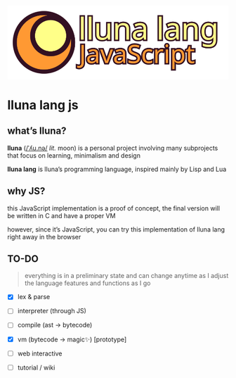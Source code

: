 ![logo](logo-lluna-lang-js.svg)

# lluna lang js

## what’s lluna?

**lluna** ([/ˈʎu.nə/](https://en.wiktionary.org/wiki/lluna) *lit.* moon) is a personal project involving many subprojects that focus on learning, minimalism and design

**lluna lang** is lluna’s programming language, inspired mainly by Lisp and Lua

## why JS?

this JavaScript implementation is a proof of concept, the final version will be written in C and have a proper VM 

however, since it’s JavaScript, you can try this implementation of lluna lang right away in the browser

## TO-DO

> everything is in a preliminary state and can change anytime as I adjust the language features and functions as I go

- [x] lex & parse

- [ ] interpreter (through JS)

- [ ] compile (ast -> bytecode)

- [x] vm (bytecode -> magic✨) [prototype]

- [ ] web interactive

- [ ] tutorial / wiki
